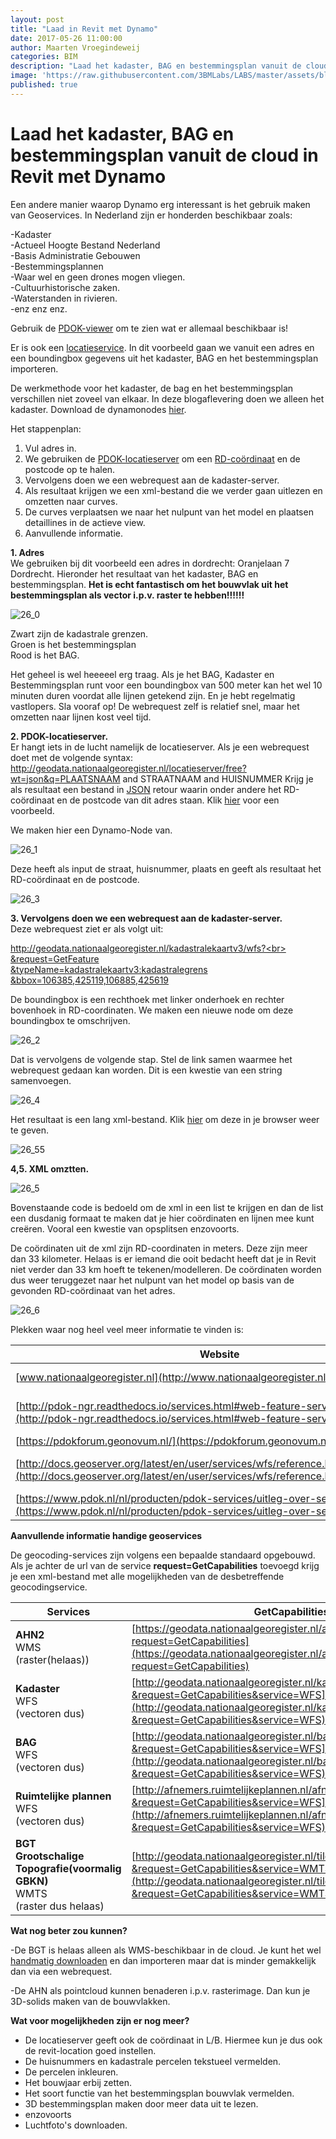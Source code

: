 ```yaml
---
layout: post
title: "Laad in Revit met Dynamo"
date: 2017-05-26 11:00:00
author: Maarten Vroegindeweij
categories: BIM
description: "Laad het kadaster, BAG en bestemmingsplan vanuit de cloud in Revit met Dynamo"
image: 'https://raw.githubusercontent.com/3BMLabs/LABS/master/assets/blog_assets/2017-05-26/26_0.png'
published: true
---
```


# Laad het kadaster, BAG en bestemmingsplan vanuit de cloud in Revit met Dynamo

Een andere manier waarop Dynamo erg interessant is het gebruik maken van Geoservices. In Nederland zijn er honderden beschikbaar zoals:

-Kadaster<br>
-Actueel Hoogte Bestand Nederland<br>
-Basis Administratie Gebouwen<br>
-Bestemmingsplannen<br>
-Waar wel en geen drones mogen vliegen.<br>
-Cultuurhistorische zaken.<br>
-Waterstanden in rivieren.<br>
-enz enz enz.

Gebruik de [PDOK-viewer](http://pdokviewer.pdok.nl/) om te zien wat er allemaal beschikbaar is!

Er is ook een [locatieservice](https://pdokforum.geonovum.nl/t/documentatie-en-voorbeelden-locatieserver/262). In dit voorbeeld gaan we vanuit een adres en een boundingbox gegevens uit het kadaster, BAG en het bestemmingsplan importeren.

De werkmethode voor het kadaster, de bag en het bestemmingsplan verschillen niet zoveel van elkaar. In deze blogaflevering doen we alleen het kadaster.
Download de dynamonodes [hier](http://www.3bm.cloud/dutchrevitblog/Kadaster.zip).

Het stappenplan:

1. Vul adres in.
2. We gebruiken de [PDOK-locatieserver](https://pdokforum.geonovum.nl/t/documentatie-en-voorbeelden-locatieserver/262) om een [RD-coördinaat](https://nl.wikipedia.org/wiki/Rijksdriehoeksco%C3%B6rdinaten) en de postcode op te halen.
3. Vervolgens doen we een webrequest aan de kadaster-server.
4. Als resultaat krijgen we een xml-bestand die we verder gaan uitlezen en omzetten naar curves.
5. De curves verplaatsen we naar het nulpunt van het model en plaatsen detaillines in de actieve view.
6. Aanvullende informatie.

**1. Adres**<br>
We gebruiken bij dit voorbeeld een adres in dordrecht: Oranjelaan 7 Dordrecht.
Hieronder het resultaat van het kadaster, BAG en bestemmingsplan. **Het is echt fantastisch om het bouwvlak uit het bestemmingsplan als vector i.p.v. raster te hebben!!!!!!**

![26_0](https://raw.githubusercontent.com/3BMLabs/LABS/master/assets/blog_assets/2017-05-26/26_0.png)

Zwart zijn de kadastrale grenzen.<br>
Groen is het bestemmingsplan<br>
Rood is het BAG.

Het geheel is wel heeeeel erg traag. Als je het BAG, Kadaster en Bestemmingsplan runt voor een boundingbox van 500 meter kan het wel 10 minuten duren voordat alle lijnen getekend zijn. En je hebt regelmatig vastlopers. Sla vooraf op!
De webrequest zelf is relatief snel, maar het omzetten naar lijnen kost veel tijd.


**2. PDOK-locatieserver.**<br>
Er hangt iets in de lucht namelijk de locatieserver. Als je een webrequest doet met de volgende syntax: http://geodata.nationaalgeoregister.nl/locatieserver/free?wt=json&q=PLAATSNAAM and STRAATNAAM and HUISNUMMER
Krijg je als resultaat een bestand in [JSON](https://nl.wikipedia.org/wiki/JSON) retour waarin onder andere het RD-coördinaat en de postcode van dit adres staan. Klik [hier](http://geodata.nationaalgeoregister.nl/locatieserver/free?wt=json&q=dordrecht%20and%20oranjelaan%20and%207) voor een voorbeeld.

We maken hier een Dynamo-Node van.

![26_1](https://raw.githubusercontent.com/3BMLabs/LABS/master/assets/blog_assets/2017-05-26/26_1.png)

Deze heeft als input de straat, huisnummer, plaats en geeft als resultaat het RD-coördinaat en de postcode.

![26_3](https://raw.githubusercontent.com/3BMLabs/LABS/master/assets/blog_assets/2017-05-26/26_3.png)

**3. Vervolgens doen we een webrequest aan de kadaster-server.**<br>
Deze webrequest ziet er als volgt uit:

[http://geodata.nationaalgeoregister.nl/kadastralekaartv3/wfs?<br>
&request=GetFeature<br>
&typeName=kadastralekaartv3:kadastralegrens<br>
&bbox=106385,425119,106885,425619](http://geodata.nationaalgeoregister.nl/kadastralekaartv3/wfs?&request=GetFeature&typeName=kadastralekaartv3:kadastralegrens&bbox=106385,425119,106885,425619)

De boundingbox is een rechthoek met linker onderhoek en rechter bovenhoek in RD-coordinaten. We maken een nieuwe node om deze boundingbox te omschrijven.

![26_2](https://raw.githubusercontent.com/3BMLabs/LABS/master/assets/blog_assets/2017-05-26/26_2.png)

Dat is vervolgens de volgende stap. Stel de link samen waarmee het webrequest gedaan kan worden.
Dit is een kwestie van een string samenvoegen.

![26_4](https://raw.githubusercontent.com/3BMLabs/LABS/master/assets/blog_assets/2017-05-26/26_4.png)

Het resultaat is een lang xml-bestand. Klik [hier](http://geodata.nationaalgeoregister.nl/kadastralekaartv3/wfs?%20&request=GetFeature%20&typeName=kadastralekaartv3:kadastralegrens%20&bbox=106385,425119,106885,425619) om deze in je browser weer te geven.

![26_55](https://raw.githubusercontent.com/3BMLabs/LABS/master/assets/blog_assets/2017-05-26/26_55.png)

**4,5. XML omztten.**

![26_5](https://raw.githubusercontent.com/3BMLabs/LABS/master/assets/blog_assets/2017-05-26/26_5.png)

Bovenstaande code is bedoeld om de xml in een list te krijgen en dan de list een dusdanig formaat te maken dat je hier coördinaten en lijnen mee kunt creëren. Vooral een kwestie van opsplitsen enzovoorts.

De coördinaten uit de xml zijn RD-coordinaten in meters. Deze zijn meer dan 33 kilometer. Helaas is er iemand die ooit bedacht heeft dat je in Revit niet verder dan 33 km hoeft te tekenen/modelleren.
De coördinaten worden dus weer teruggezet naar het nulpunt van het model op basis van de gevonden RD-coördinaat van het adres.

![26_6](https://raw.githubusercontent.com/3BMLabs/LABS/master/assets/blog_assets/2017-05-26/26_6.png)

Plekken waar nog heel veel meer informatie te vinden is:

| Website | Informatie |
| - | - |
| [www.nationaalgeoregister.nl](http://www.nationaalgeoregister.nl/) | Een overzicht met vele beschikbare geoservices. |
| [http://pdok-ngr.readthedocs.io/services.html#web-feature-service-wfs](http://pdok-ngr.readthedocs.io/services.html#web-feature-service-wfs) | Uitleg over doen van webrequest en het verschil tussen WMS, WFS, WMTS |
| [https://pdokforum.geonovum.nl/](https://pdokforum.geonovum.nl/) | PDOK-forum |
| [http://docs.geoserver.org/latest/en/user/services/wfs/reference.html#getcapabilities](http://docs.geoserver.org/latest/en/user/services/wfs/reference.html#getcapabilities) | Algemene toelichting over de getcapabilitiesfunctionaliteit. |
| [https://www.pdok.nl/nl/producten/pdok-services/uitleg-over-services](https://www.pdok.nl/nl/producten/pdok-services/uitleg-over-services) | Toelichting op PDOK-services |

**Aanvullende informatie handige geoservices**

De geocoding-services zijn volgens een bepaalde standaard opgebouwd. Als je achter de url van de service **request=GetCapabilities** toevoegd krijg je een xml-bestand met alle mogelijkheden van de desbetreffende geocodingservice.

| Services | GetCapabilities Link | Voorbeeldrequest |
| - | - | - |
| **AHN2**<br>WMS<br>(raster(helaas)) | [https://geodata.nationaalgeoregister.nl/ahn3/wms?request=GetCapabilities](https://geodata.nationaalgeoregister.nl/ahn3/wms?request=GetCapabilities) | [http://geodata.nationaalgeoregister.nl/ahn2/wms?service=WMS&request=GetMap&layers=ahn2_5m&bbox=106385,425119,106885,425619&width=400&height=500&format=image/png&srs=EPSG:28992](http://geodata.nationaalgeoregister.nl/ahn2/wms?service=WMS&request=GetMap&layers=ahn2_5m&bbox=106385,425119,106885,425619&width=400&height=500&format=image/png&srs=EPSG:28992)
| **Kadaster**<br>WFS<br>(vectoren dus) | [http://geodata.nationaalgeoregister.nl/kadastralekaartv3/wfs?&request=GetCapabilities&service=WFS](http://geodata.nationaalgeoregister.nl/kadastralekaartv2/wfs?&request=GetCapabilities&service=WFS) | [http://geodata.nationaalgeoregister.nl/kadastralekaartv3/wfs?&request=GetFeature&typeName=kadastralekaartv3:kadastralegrens&bbox=106385,425119,106885,425619](http://geodata.nationaalgeoregister.nl/kadastralekaartv3/wfs?&request=GetFeature&typeName=kadastralekaartv3:kadastralegrens&bbox=106385,425119,106885,425619) |
| **BAG**<br>WFS<br>(vectoren dus) | [http://geodata.nationaalgeoregister.nl/bag/wfs?&request=GetCapabilities&service=WFS](http://geodata.nationaalgeoregister.nl/bag/wfs?&request=GetCapabilities&service=WFS) | [http://geodata.nationaalgeoregister.nl/bag/wfs?service=wfs&version=2.0.0&request=GetFeature&typeName=bag:verblijfsobject&bbox=106385,425119,106885,425619](http://geodata.nationaalgeoregister.nl/bag/wfs?service=wfs&version=2.0.0&request=GetFeature&typeName=bag:verblijfsobject&bbox=106385,425119,106885,425619) |
| **Ruimtelijke plannen**<br>WFS<br>(vectoren dus) | [http://afnemers.ruimtelijkeplannen.nl/afnemers/services?&request=GetCapabilities&service=WFS](http://afnemers.ruimtelijkeplannen.nl/afnemers/services?&request=GetCapabilities&service=WFS) | [http://afnemers.ruimtelijkeplannen.nl/afnemers/services?&service=WFS&version=1.1.0&request=GetFeature&typeName=app:Bouwvlak&bbox=106385,425119,106885,425619](http://afnemers.ruimtelijkeplannen.nl/afnemers/services?&service=WFS&version=1.1.0&request=GetFeature&typeName=app:Bouwvlak&bbox=106385,425119,106885,425619) |
| **BGT**<br>**Grootschalige Topografie(voormalig GBKN)**<br>WMTS<br>(raster dus helaas) | [http://geodata.nationaalgeoregister.nl/tiles/service/wmts/bgtstandaard?&request=GetCapabilities&service=WMTS](http://geodata.nationaalgeoregister.nl/tiles/service/wmts/bgtstandaard?&request=GetCapabilities&service=WMTS) |  |

**Wat nog beter zou kunnen?**

-De BGT is helaas alleen als WMS-beschikbaar in de cloud. Je kunt het wel [handmatig downloaden](https://www.pdok.nl/nl/producten/pdok-downloads/download-basisregistratie-grootschalige-topografie) en dan importeren maar dat is minder gemakkelijk dan via een webrequest.

-De AHN als pointcloud kunnen benaderen i.p.v. rasterimage. Dan kun je 3D-solids maken van de bouwvlakken.

**Wat voor mogelijkheden zijn er nog meer?**<br>
- De locatieserver geeft ook de coördinaat in L/B. Hiermee kun je dus ook de revit-location goed instellen.<br>
- De huisnummers en kadastrale percelen tekstueel vermelden.<br>
- De percelen inkleuren.<br>
- Het bouwjaar erbij zetten.<br>
- Het soort functie van het bestemmingsplan bouwvlak vermelden.<br>
- 3D bestemmingsplan maken door meer data uit te lezen.<br>
- enzovoorts<br>
- Luchtfoto's downloaden.